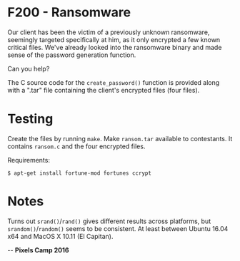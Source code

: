 F200 - Ransomware
=================

Our client has been the victim of a previously unknown ransomware, seemingly
targeted specifically at him, as it only encrypted a few known critical files.
We've already looked into the ransomware binary and made sense of the password
generation function.

Can you help?

The C source code for the `create_password()` function is provided along with a
".tar" file containing the client's encrypted files (four files).


Testing
=======

Create the files by running `make`. Make `ransom.tar` available to
contestants. It contains `ransom.c` and the four encrypted files.

Requirements:

    $ apt-get install fortune-mod fortunes ccrypt


Notes
=====

Turns out `srand()`/`rand()` gives different results across platforms, but
`srandom()`/`random()` seems to be consistent. At least between Ubuntu 16.04 x64
and MacOS X 10.11 (El Capitan).


--
**Pixels Camp 2016**
